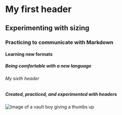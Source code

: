 # My first header
## Experimenting with sizing
### Practicing to communicate with Markdown
#### Learning new formats
##### Being comfortable with a new language
###### My sixth header

##### Created, practiced, and experimented with headers

![Image of a vault boy giving a thumbs up](https://upload.wikimedia.org/wikipedia/en/6/61/Vault_Boy_artwork.png)
